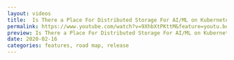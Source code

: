 ```yaml
---
layout: videos
title:  Is There a Place For Distributed Storage For AI/ML on Kubernetes?
permalink: https://www.youtube.com/watch?v=9XhbXtPKttM&feature=youtu.be
preview: Is There a Place For Distributed Storage For AI/ML on Kubernetes?
date: 2020-02-16
categories: features, road map, release
---
```


